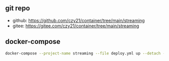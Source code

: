 ## git repo
  - github: https://github.com/czy21/container/tree/main/streaming
  - gitee: https://gitee.com/czy21/container/tree/main/streaming
## docker-compose
```bash
docker-compose --project-name streaming --file deploy.yml up --detach --remove-orphans
```